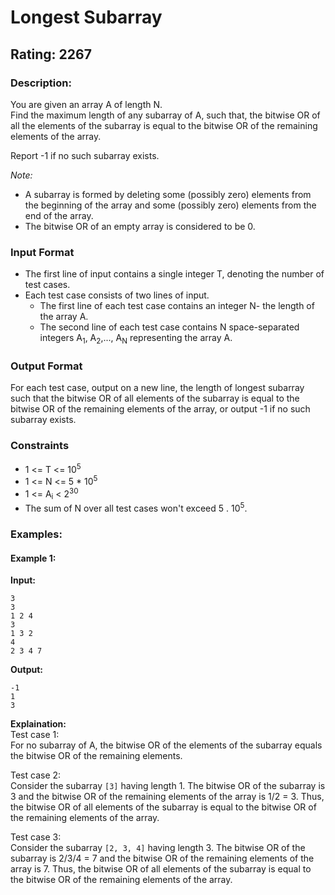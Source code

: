 # Longest Subarray
## Rating: 2267
### Description:
You are given an array A of length N.  
Find the maximum length of any subarray of A, such that, the bitwise OR of all the elements of the subarray is equal to the bitwise OR of the remaining elements of the array.

Report -1 if no such subarray exists.

*Note:*  
- A subarray is formed by deleting some (possibly zero) elements from the beginning of the array and some (possibly zero) elements from the end of the array.
- The bitwise OR of an empty array is considered to be 0.
### Input Format
- The first line of input contains a single integer T, denoting the number of test cases.
- Each test case consists of two lines of input.
    - The first line of each test case contains an integer N- the length of the array A.
    - The second line of each test case contains N space-separated integers A<sub>1</sub>, A<sub>2</sub>,..., A<sub>N</sub> representing the array A.

### Output Format
For each test case, output on a new line, the length of longest subarray such that the bitwise OR of all elements of the subarray is equal to the bitwise OR of the remaining elements of the array, or output -1 if no such subarray exists.
### Constraints
- 1 <= T <= 10<sup>5</sup>
- 1 <= N <= 5 * 10<sup>5</sup>
- 1 <= A<sub>i</sub> < 2<sup>30</sup>
- The sum of N over all test cases won't exceed 5 . 10<sup>5</sup>.

### Examples:
#### Example 1:
**Input:**
```
3
3
1 2 4
3
1 3 2
4
2 3 4 7
```
**Output:**
```
-1
1
3
```
**Explaination:**  
Test case 1:  
For no subarray of A, the bitwise OR of the elements of the subarray equals the bitwise OR of the remaining elements.

Test case 2:  
Consider the subarray `[3]` having length 1. The bitwise OR of the subarray is 3 and the bitwise OR of the remaining elements of the array is 1/2 = 3. Thus, the bitwise OR of all elements of the subarray is equal to the bitwise OR of the remaining elements of the array.

Test case 3:  
Consider the subarray `[2, 3, 4]` having length 3. The bitwise OR of the subarray is 2/3/4 = 7 and the bitwise OR of the remaining elements of the array is 7. Thus, the bitwise OR of all elements of the subarray is equal to the bitwise OR of the remaining elements of the array.